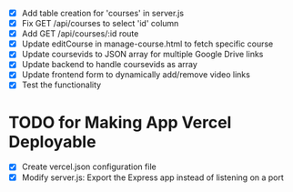 - [x] Add table creation for 'courses' in server.js
- [x] Fix GET /api/courses to select 'id' column
- [x] Add GET /api/courses/:id route
- [x] Update editCourse in manage-course.html to fetch specific course
- [x] Update coursevids to JSON array for multiple Google Drive links
- [x] Update backend to handle coursevids as array
- [x] Update frontend form to dynamically add/remove video links
- [x] Test the functionality

# TODO for Making App Vercel Deployable

- [x] Create vercel.json configuration file
- [x] Modify server.js: Export the Express app instead of listening on a port
